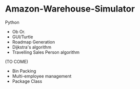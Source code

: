 # Amazon-Warehouse-Simulator
Python 
- Ob Or.
- GUI/Turtle 
- Roadmap Generation 
- Dijkstra's algorithm 
- Travelling Sales Person algorithm

(TO COME) 
- Bin Packing 
- Multi-employee management
- Package Class 
